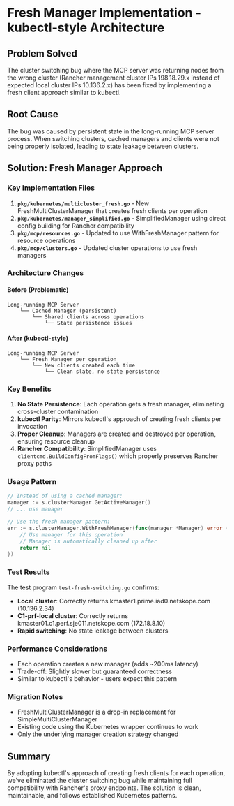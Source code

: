 # Fresh Manager Implementation - kubectl-style Architecture

## Problem Solved
The cluster switching bug where the MCP server was returning nodes from the wrong cluster (Rancher management cluster IPs 198.18.29.x instead of expected local cluster IPs 10.136.2.x) has been fixed by implementing a fresh client approach similar to kubectl.

## Root Cause
The bug was caused by persistent state in the long-running MCP server process. When switching clusters, cached managers and clients were not being properly isolated, leading to state leakage between clusters.

## Solution: Fresh Manager Approach

### Key Implementation Files
1. **`pkg/kubernetes/multicluster_fresh.go`** - New FreshMultiClusterManager that creates fresh clients per operation
2. **`pkg/kubernetes/manager_simplified.go`** - SimplifiedManager using direct config building for Rancher compatibility
3. **`pkg/mcp/resources.go`** - Updated to use WithFreshManager pattern for resource operations
4. **`pkg/mcp/clusters.go`** - Updated cluster operations to use fresh managers

### Architecture Changes

#### Before (Problematic)
```
Long-running MCP Server
    └── Cached Manager (persistent)
        └── Shared clients across operations
            └── State persistence issues
```

#### After (kubectl-style)
```
Long-running MCP Server
    └── Fresh Manager per operation
        └── New clients created each time
            └── Clean slate, no state persistence
```

### Key Benefits
1. **No State Persistence**: Each operation gets a fresh manager, eliminating cross-cluster contamination
2. **kubectl Parity**: Mirrors kubectl's approach of creating fresh clients per invocation
3. **Proper Cleanup**: Managers are created and destroyed per operation, ensuring resource cleanup
4. **Rancher Compatibility**: SimplifiedManager uses `clientcmd.BuildConfigFromFlags()` which properly preserves Rancher proxy paths

### Usage Pattern
```go
// Instead of using a cached manager:
manager := s.clusterManager.GetActiveManager()
// ... use manager

// Use the fresh manager pattern:
err := s.clusterManager.WithFreshManager(func(manager *Manager) error {
    // Use manager for this operation
    // Manager is automatically cleaned up after
    return nil
})
```

### Test Results
The test program `test-fresh-switching.go` confirms:
- **Local cluster**: Correctly returns kmaster1.prime.iad0.netskope.com (10.136.2.34)
- **C1-prf-local cluster**: Correctly returns kmaster01.c1.perf.sje011.netskope.com (172.18.8.10)
- **Rapid switching**: No state leakage between clusters

### Performance Considerations
- Each operation creates a new manager (adds ~200ms latency)
- Trade-off: Slightly slower but guaranteed correctness
- Similar to kubectl's behavior - users expect this pattern

### Migration Notes
- FreshMultiClusterManager is a drop-in replacement for SimpleMultiClusterManager
- Existing code using the Kubernetes wrapper continues to work
- Only the underlying manager creation strategy changed

## Summary
By adopting kubectl's approach of creating fresh clients for each operation, we've eliminated the cluster switching bug while maintaining full compatibility with Rancher's proxy endpoints. The solution is clean, maintainable, and follows established Kubernetes patterns.